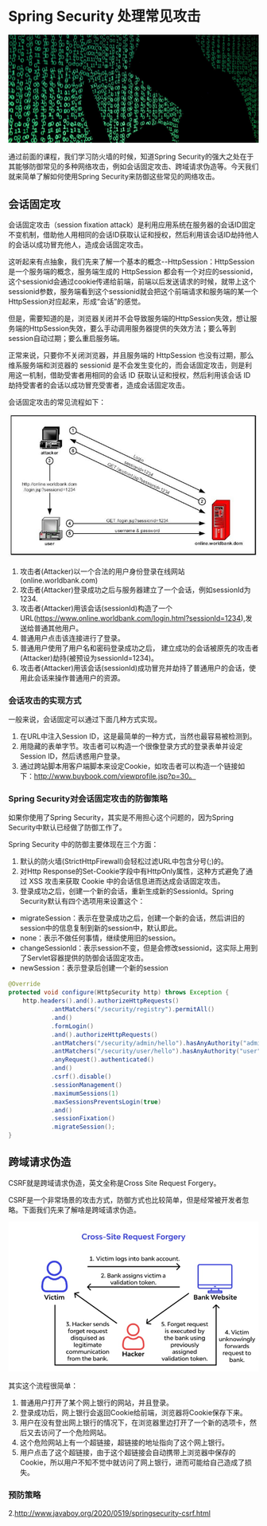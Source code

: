 # Spring Security 处理常见攻击

![network-attack](../../images/spring-security/network-attack.jpeg)

通过前面的课程，我们学习防火墙的时候，知道Spring Security的强大之处在于其能够防御常见的多种网络攻击，例如会话固定攻击、跨域请求伪造等。今天我们就来简单了解如何使用Spring Security来防御这些常见的网络攻击。

## 会话固定攻

会话固定攻击（session fixation attack）是利用应用系统在服务器的会话ID固定不变机制，借助他人用相同的会话ID获取认证和授权，然后利用该会话ID劫持他人的会话以成功冒充他人，造成会话固定攻击。

这听起来有点抽象，我们先来了解一个基本的概念--HttpSession：HttpSession 是一个服务端的概念，服务端生成的 HttpSession 都会有一个对应的sessionid，这个sessionid会通过cookie传递给前端，前端以后发送请求的时候，就带上这个 sessionid参数，服务端看到这个sessionid就会把这个前端请求和服务端的某一个HttpSession对应起来，形成“会话”的感觉。

但是，需要知道的是，浏览器关闭并不会导致服务端的HttpSession失效，想让服务端的HttpSession失效，要么手动调用服务器提供的失效方法；要么等到session自动过期；要么重启服务端。

正常来说，只要你不关闭浏览器，并且服务端的 HttpSession 也没有过期，那么维系服务端和浏览器的 sessionid 是不会发生变化的，而会话固定攻击，则是利用这一机制，借助受害者用相同的会话 ID 获取认证和授权，然后利用该会话 ID 劫持受害者的会话以成功冒充受害者，造成会话固定攻击。

会话固定攻击的常见流程如下：

![session fixation attack](../../images/spring-security/session-fixation-attack.png)

1. 攻击者(Attacker)以一个合法的用户身份登录在线网站(online.worldbank.com)
2. 攻击者(Attacker)登录成功之后与服务器建立了一个会话，例如sessionId为1234.
3. 攻击者(Attacker)用该会话(sessionId)构造了一个URL(https://www.online.worldbank.com/login.html?sessionId=1234),发送给普通其他用户。
4. 普通用户点击该连接进行了登录。
5. 普通用户使用了用户名和密码登录成功之后， 建立成功的会话被原先的攻击者(Attacker)劫持(被预设为sessionId=1234)。
6. 攻击者(Attacker)用该会话(sessionId)成功冒充并劫持了普通用户的会话，使用此会话来操作普通用户的资源。

### 会话攻击的实现方式

一般来说，会话固定可以通过下面几种方式实现。
1. 在URL中注入Session ID，这是最简单的一种方式，当然也最容易被检测到。
2. 用隐藏的表单字节。攻击者可以构造一个很像登录方式的登录表单并设定Session ID，然后诱惑用户登录。
3. 通过跨站脚本用客户端脚本来设定Cookie，如攻击者可以构造一个链接如下：http://www.buybook.com/viewprofile.jsp?p=30。

### Spring Security对会话固定攻击的防御策略

如果你使用了Spring Security，其实是不用担心这个问题的，因为Spring Security中默认已经做了防御工作了。

Spring Security 中的防御主要体现在三个方面：
1. 默认的防火墙(StrictHttpFirewall)会轻松过滤URL中包含分号(;)的。
2. 对Http Response的Set-Cookie字段中有HttpOnly属性，这种方式避免了通过 XSS 攻击来获取 Cookie 中的会话信息进而达成会话固定攻击。
3. 登录成功之后，创建一个新的会话，重新生成新的SessionId。Spring Security默认有四个选项用来设置这个：
  * migrateSession：表示在登录成功之后，创建一个新的会话，然后讲旧的session中的信息复制到新的session中，默认即此。
  * none：表示不做任何事情，继续使用旧的session。
  * changeSessionId：表示session不变，但是会修改sessionid，这实际上用到了Servlet容器提供的防御会话固定攻击。
  * newSession：表示登录后创建一个新的session

```java
@Override
protected void configure(HttpSecurity http) throws Exception {
    http.headers().and().authorizeHttpRequests()
            .antMatchers("/security/registry").permitAll()
            .and()
            .formLogin()
            .and().authorizeHttpRequests()
            .antMatchers("/security/admin/hello").hasAnyAuthority("admin")
            .antMatchers("/security/user/hello").hasAnyAuthority("user")
            .anyRequest().authenticated()
            .and()
            .csrf().disable()
            .sessionManagement()
            .maximumSessions(1)
            .maxSessionsPreventsLogin(true)
            .and()
            .sessionFixation()
            .migrateSession();
}
```

## 跨域请求伪造

CSRF就是跨域请求伪造，英文全称是Cross Site Request Forgery。

CSRF是一个非常场景的攻击方式，防御方式也比较简单，但是经常被开发者忽略。下面我们先来了解啥是跨域请求伪造。

![csrf](../../images/spring-security/csrf.jpeg)

其实这个流程很简单：
1. 普通用户打开了某个网上银行的网站，并且登录。
2. 登录成功后，网上银行会返回Cookie给前端，浏览器将Cookie保存下来。
3. 用户在没有登出网上银行的情况下，在浏览器里边打开了一个新的选项卡，然后又去访问了一个危险网站。
4. 这个危险网站上有一个超链接，超链接的地址指向了这个网上银行。
4. 用户点击了这个超链接，由于这个超链接会自动携带上浏览器中保存的Cookie，所以用户不知不觉中就访问了网上银行，进而可能给自己造成了损失。

### 预防策略



2.http://www.javaboy.org/2020/0519/springsecurity-csrf.html